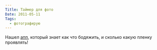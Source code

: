 ```yaml
---
Title: Таймер для фото
Date: 2011-05-11
Tags:
  - фотографирую
---
```


Нашел [апп](http://www.digitaltruth.com/apps/), который знает как что бодяжить, и сколько какую пленку проявлять!